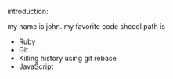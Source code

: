introduction:

my name is john.
my favorite code shcool path is 
* Ruby
* Git
* Killing history using git rebase
* JavaScript
